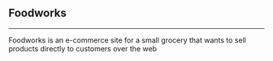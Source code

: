 ## Foodworks
***

Foodworks is an e-commerce site for a small grocery that wants to sell products directly to customers over the web